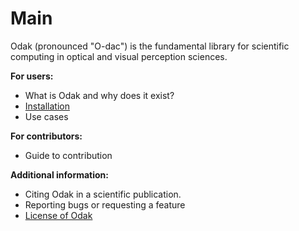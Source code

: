 # Main
Odak (pronounced "O-dac") is the fundamental library for scientific computing in optical and visual perception sciences.

**For users:**

* What is Odak and why does it exist?
* [Installation](installation.md)
* Use cases

**For contributors:**

* Guide to contribution

**Additional information:**

* Citing Odak in a scientific publication.
* Reporting bugs or requesting a feature
* [License of Odak](https://github.com/kunguz/odak/blob/master/LICENSE.txt)

